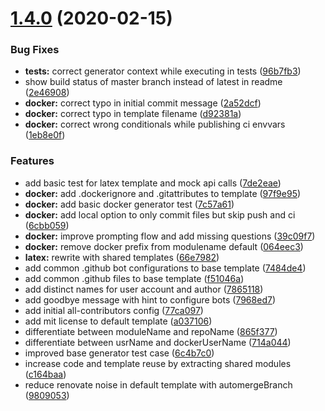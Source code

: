 # [1.4.0](https://github.com/MichaelHettmer/generator-mht/compare/v1.3.1...v1.4.0) (2020-02-15)


### Bug Fixes

* **tests:** correct generator context while executing in tests ([96b7fb3](https://github.com/MichaelHettmer/generator-mht/commit/96b7fb38ae9752c9a4d7f99542ab73ac775cfb8d))
* show build status of master branch instead of latest in readme ([2e46908](https://github.com/MichaelHettmer/generator-mht/commit/2e46908e79bffdbc4aa3629afbdaeb9c0298872a))
* **docker:** correct typo in initial commit message ([2a52dcf](https://github.com/MichaelHettmer/generator-mht/commit/2a52dcfe633d76e91735131f9b75878503e8b5b0))
* **docker:** correct typo in template filename ([d92381a](https://github.com/MichaelHettmer/generator-mht/commit/d92381a63576becffbedfc2b35677c1d8693f9ac))
* **docker:** correct wrong conditionals while publishing ci envvars ([1eb8e0f](https://github.com/MichaelHettmer/generator-mht/commit/1eb8e0ff85fea628240b0ff07918055bd078a7ca))


### Features

* add basic test for latex template and mock api calls ([7de2eae](https://github.com/MichaelHettmer/generator-mht/commit/7de2eaec6c7f2d6c8ac6229d50a380b1887b195e))
* **docker:** add .dockerignore and .gitattributes to template ([97f9e95](https://github.com/MichaelHettmer/generator-mht/commit/97f9e957f52a61c8775166d6b56f4966faea74f7))
* **docker:** add basic docker generator test ([7c57a61](https://github.com/MichaelHettmer/generator-mht/commit/7c57a61b8465cf5955e7b5ece6f6aae49fb5ab76))
* **docker:** add local option to only commit files but skip push and ci ([6cbb059](https://github.com/MichaelHettmer/generator-mht/commit/6cbb059a844ca4ab05ce7b313f6c44737cdf0cef))
* **docker:** improve prompting flow and add missing questions ([39c09f7](https://github.com/MichaelHettmer/generator-mht/commit/39c09f7651a4390a93024c20c58b7a5c133a7caf))
* **docker:** remove docker prefix from modulename default ([064eec3](https://github.com/MichaelHettmer/generator-mht/commit/064eec3b5e8e65366bd585564b98d7ade6ca81bd))
* **latex:** rewrite with shared templates ([66e7982](https://github.com/MichaelHettmer/generator-mht/commit/66e79826544d5b2d9386b0d43fde286b3397f53e))
* add common .github bot configurations to base template ([7484de4](https://github.com/MichaelHettmer/generator-mht/commit/7484de489a8e747b6a6c097ffbcbfef608414ce2))
* add common .github files to base template ([f51046a](https://github.com/MichaelHettmer/generator-mht/commit/f51046a77b068643889fa569c83829842a2a3bf1))
* add distinct names for user account and author ([7865118](https://github.com/MichaelHettmer/generator-mht/commit/7865118717118dcf9cf15f0543abc72de9539277))
* add goodbye message with hint to configure bots ([7968ed7](https://github.com/MichaelHettmer/generator-mht/commit/7968ed718747f7fb70d4a9f738c93f03a05be735))
* add initial all-contributors config ([77ca097](https://github.com/MichaelHettmer/generator-mht/commit/77ca097c41d07ed62ece574376d5a507738b92d8))
* add mit license to default template ([a037106](https://github.com/MichaelHettmer/generator-mht/commit/a0371065d95a41994bd35aeff4ea9b7166c90a2b))
* differentiate between moduleName and repoName ([865f377](https://github.com/MichaelHettmer/generator-mht/commit/865f37767c89c3a75a6b2e363f589f313f6481b6))
* differentiate between usrName and dockerUserName ([714a044](https://github.com/MichaelHettmer/generator-mht/commit/714a0443bb6349a5b9e9f76f19ed03a94ea29490))
* improved base generator test case ([6c4b7c0](https://github.com/MichaelHettmer/generator-mht/commit/6c4b7c07b3ed03ee3b2584d99dbba9a4ee6ed891))
* increase code and template reuse by extracting shared modules ([c164baa](https://github.com/MichaelHettmer/generator-mht/commit/c164baae44d3dbb43b791e0234a17771b44431f1))
* reduce renovate noise in default template with automergeBranch ([9809053](https://github.com/MichaelHettmer/generator-mht/commit/980905392fe8c47ef610138053667c56c7843c7a))
